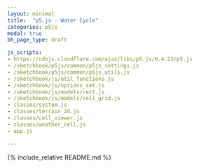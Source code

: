 ```yaml
---
layout: minimal
title:  "p5.js - Water Cycle"
categories: p5js
modal: true
bh_page_type: draft

js_scripts:
- https://cdnjs.cloudflare.com/ajax/libs/p5.js/0.4.23/p5.js
- /sketchbook/p5js/common/p5js_settings.js
- /sketchbook/p5js/common/p5js_utils.js
- /sketchbook/js/util_functions.js
- /sketchbook/js/options_set.js
- /sketchbook/js/models/rect.js
- /sketchbook/js/models/cell_grid.js
- classes/system.js
- classes/terrain_2d.js
- classes/cell_viewer.js
- classes/weather_cell.js
- app.js

---
```


{% include_relative README.md %}
